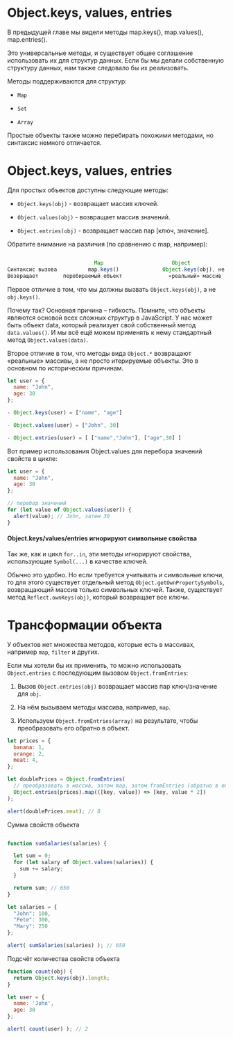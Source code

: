 # Object.keys, values, entries

В предыдущей главе мы видели методы map.keys(), map.values(), map.entries().

Это универсальные методы, и существует общее соглашение использовать их для структур данных.
Если бы мы делали собственную структуру данных, нам также следовало бы их реализовать.

Методы поддерживаются для структур:

- `Map`

- `Set`

- `Array`

Простые объекты также можно перебирать похожими методами, но синтаксис немного отличается.

# Object.keys, values, entries

Для простых объектов доступны следующие методы:

- `Object.keys(obj)` -  возвращает массив ключей.

- `Object.values(obj)` - возвращает массив значений.

- `Object.entries(obj)` - возвращает массив пар [ключ, значение].

Обратите внимание на различия (по сравнению с map, например):

```JavaScript

                            Map	                     Object
Синтаксис вызова	      map.keys()	          Object.keys(obj), не obj.keys()
Возвращает	      перебираемый объект	            «реальный» массив
```

Первое отличие в том, что мы должны вызвать `Object.keys(obj)`, а не `obj.keys()`.

Почему так? Основная причина – гибкость.
Помните, что объекты являются основой всех сложных структур в JavaScript.
У нас может быть объект data, который реализует свой собственный метод `data.values()`.
И мы всё ещё можем применять к нему стандартный метод `Object.values(data)`.

Второе отличие в том, что методы вида `Object.*` возвращают «реальные» массивы, а не просто итерируемые объекты. Это в основном по историческим причинам.

```JavaScript 
let user = {
  name: "John",
  age: 30
};

- Object.keys(user) = ["name", "age"]

- Object.values(user) = ["John", 30]

- Object.entries(user) = [ ["name","John"], ["age",30] ]
```

Вот пример использования Object.values ​​для перебора значений свойств в цикле:

```JavaScript
let user = {
  name: "John",
  age: 30
};

// перебор значений
for (let value of Object.values(user)) {
  alert(value); // John, затем 30
}
```


#### Object.keys/values/entries игнорируют символьные свойства

Так же, как и цикл `for..in`, эти методы игнорируют свойства, использующие `Symbol(...)` в качестве ключей.

Обычно это удобно. Но если требуется учитывать и символьные ключи, то для этого существует отдельный метод `Object.getOwnPropertySymbols`, возвращающий массив только символьных ключей.
Также, существует метод `Reflect.ownKeys(obj)`, который возвращает все ключи.


# Трансформации объекта

У объектов нет множества методов, которые есть в массивах, например `map`, `filter` и других.

Если мы хотели бы их применить, то можно использовать `Object.entries` с последующим вызовом `Object.fromEntries`:

1. Вызов `Object.entries(obj)` возвращает массив пар ключ/значение для `obj`.

2. На нём вызываем методы массива, например, `map`.

3. Используем `Object.fromEntries(array)` на результате, чтобы преобразовать его обратно в объект.


```JavaScript
let prices = {
  banana: 1,
  orange: 2,
  meat: 4,
};

let doublePrices = Object.fromEntries(
  // преобразовать в массив, затем map, затем fromEntries (обратно в объект)
  Object.entries(prices).map(([key, value]) => [key, value * 2])
);

alert(doublePrices.meat); // 8
```

Сумма свойств объекта

```JavaScript

function sumSalaries(salaries) {

  let sum = 0;
  for (let salary of Object.values(salaries)) {
    sum += salary;
  }

  return sum; // 650
}

let salaries = {
  "John": 100,
  "Pete": 300,
  "Mary": 250
};

alert( sumSalaries(salaries) ); // 650
```

Подсчёт количества свойств объекта

```JavaScript 
function count(obj) {
  return Object.keys(obj).length;
}

let user = {
  name: 'John',
  age: 30
};

alert( count(user) ); // 2
```